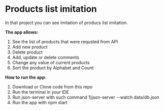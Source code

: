 # Products list imitation 
In that project you can see imitation of producs list imitation. 

**The app allows:**
1. See the list of products that were requsted from API
2. Add new product
3. Delete product
4. Add, update or delete comments
5. Change any value of current products
6. Sort the product by Alphabet and Count 

**How to run the app**: 
1. Download or Clone code from this repo
2. Run the terminal in your IDE
3. Run json-server with such command 1)json-server --watch data/db.json
4. Run the app with npm start